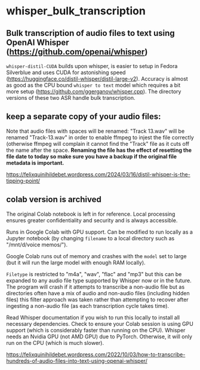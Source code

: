 # whisper_bulk_transcription
## Bulk transcription of audio files to text using OpenAI Whisper (https://github.com/openai/whisper)

`whisper-distil-CUDA` builds upon whisper, is easier to setup in Fedora Silverblue and uses CUDA for astonishing speed (https://huggingface.co/distil-whisper/distil-large-v2). Accuracy is almost as good as the CPU bound `whisper to text` model which requires a bit more setup (https://github.com/ggerganov/whisper.cpp). The directory versions of these two ASR handle bulk transcription. 

## keep a separate copy of your audio files:
Note that audio files with spaces will be renamed: "Track 13.wav" will be renamed "Track-13.wav" in order to enable ffmpeg to injest the file correctly (otherwise ffmpeg will complain it cannot find the "Track" file as it cuts off the name after the space. **Renaming the file has the effect of resetting the file date to today so make sure you have a backup if the original file metadata is important.**

https://felixquinihildebet.wordpress.com/2024/03/16/distil-whisper-is-the-tipping-point/




## colab version is archived
The original Colab notebook is left in for reference. Local processing ensures greater confidentiality and security and is always accessible.

Runs in Google Colab with GPU support. Can be modified to run locally as a Jupyter notebook (by changing `filename` to a local directory such as "/mnt/d/voice memos/"). 

Google Colab runs out of memory and crashes with the `model` set to large (but it will run the large model with enough RAM locally).

`Filetype` is restricted to "m4a", "wav", "flac" and "mp3" but this can be expanded to any audio file type supported by Whisper now or in the future. The program will crash if it attempts to transcribe a non-audio file but as directories often have a mix of audio and non-audio files (including hidden files) this filter approach was taken rather than attempting to recover after ingesting a non-audio file (as each transcription cycle takes time).

Read Whisper documentation if you wish to run this locally to install all necessary dependencies. Check to ensure your Colab session is using GPU support (which is considerably faster than running on the CPU). Whisper needs an Nvidia GPU (not AMD GPU) due to PyTorch. Otherwise, it will only run on the CPU (which is much slower).

https://felixquinihildebet.wordpress.com/2022/10/03/how-to-transcribe-hundreds-of-audio-files-into-text-using-openai-whisper/
